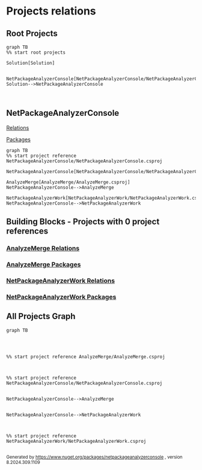 
# Projects relations

## Root Projects

```mermaid
graph TB
%% start root projects 

Solution[Solution]


NetPackageAnalyzerConsole[NetPackageAnalyzerConsole/NetPackageAnalyzerConsole.csproj]
Solution-->NetPackageAnalyzerConsole



```



## NetPackageAnalyzerConsole

[Relations](Projects/NetPackageAnalyzerConsole/ProjectReferences.md)

[Packages](Projects/NetPackageAnalyzerConsole/Packages.md)


```mermaid
graph TB
%% start project reference NetPackageAnalyzerConsole/NetPackageAnalyzerConsole.csproj

NetPackageAnalyzerConsole[NetPackageAnalyzerConsole/NetPackageAnalyzerConsole.csproj]

AnalyzeMerge[AnalyzeMerge/AnalyzeMerge.csproj]
NetPackageAnalyzerConsole-->AnalyzeMerge

NetPackageAnalyzerWork[NetPackageAnalyzerWork/NetPackageAnalyzerWork.csproj]
NetPackageAnalyzerConsole-->NetPackageAnalyzerWork
```

## Building Blocks - Projects with 0 project references 




### [AnalyzeMerge Relations ](Projects/AnalyzeMerge/ProjectReferences.md)

### [AnalyzeMerge Packages](Projects/AnalyzeMerge/Packages.md)




### [NetPackageAnalyzerWork Relations ](Projects/NetPackageAnalyzerWork/ProjectReferences.md)

### [NetPackageAnalyzerWork Packages](Projects/NetPackageAnalyzerWork/Packages.md)




## All Projects Graph

```mermaid
graph TB




%% start project reference AnalyzeMerge/AnalyzeMerge.csproj



%% start project reference NetPackageAnalyzerConsole/NetPackageAnalyzerConsole.csproj


NetPackageAnalyzerConsole-->AnalyzeMerge


NetPackageAnalyzerConsole-->NetPackageAnalyzerWork



%% start project reference NetPackageAnalyzerWork/NetPackageAnalyzerWork.csproj


```
<small>Generated  by https://www.nuget.org/packages/netpackageanalyzerconsole , version 8.2024.309.1109</small>

